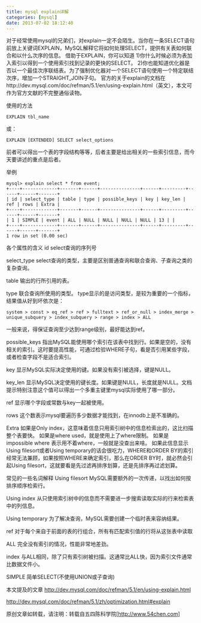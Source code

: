 ```yaml
---
title: mysql explain详解
categories: [mysql]
date: 2013-07-02 18:12:40
---
```


对于经常使用mysql的兄弟们，对explain一定不会陌生。当你在一条SELECT语句前放上关键词EXPLAIN，MySQL解释它将如何处理SELECT，提供有关表如何联合和以什么次序的信息。
借助于EXPLAIN，你可以知道
1)你什么时候必须为表加入索引以得到一个使用索引找到记录的更快的SELECT。
2)你也能知道优化器是否以一个最佳次序联结表。为了强制优化器对一个SELECT语句使用一个特定联结次序，增加一个STRAIGHT_JOIN子句。
官方的关于explain的文档在http://dev.mysql.com/doc/refman/5.1/en/using-explain.html（英文），本文可作为官方文献的不完整通俗读物。

使用的方法
```
EXPLAIN tbl_name
```

或：
```
EXPLAIN [EXTENDED] SELECT select_options
```


前者可以得出一个表的字段结构等等，后者主要是给出相关的一些索引信息，而今天要讲述的重点是后者。

举例
```
mysql> explain select * from event;
+----+-------------+-------+------+---------------+------+---------+------+------+-------+
| id | select_type | table | type | possible_keys | key | key_len | ref | rows | Extra |
+----+-------------+-------+------+---------------+------+---------+------+------+-------+
| 1 | SIMPLE | event | ALL | NULL | NULL | NULL | NULL | 13 | |
+----+-------------+-------+------+---------------+------+---------+------+------+-------+
1 row in set (0.00 sec)
```


各个属性的含义
id
select查询的序列号

select_type
select查询的类型，主要是区别普通查询和联合查询、子查询之类的复杂查询。

table
输出的行所引用的表。

type
联合查询所使用的类型。
type显示的是访问类型，是较为重要的一个指标，结果值从好到坏依次是：
```
system > const > eq_ref > ref > fulltext > ref_or_null > index_merge > unique_subquery > index_subquery > range > index > ALL
```

一般来说，得保证查询至少达到range级别，最好能达到ref。

possible_keys
指出MySQL能使用哪个索引在该表中找到行。如果是空的，没有相关的索引。这时要提高性能，可通过检验WHERE子句，看是否引用某些字段，或者检查字段不是适合索引。

key
显示MySQL实际决定使用的键。如果没有索引被选择，键是NULL。

key_len
显示MySQL决定使用的键长度。如果键是NULL，长度就是NULL。文档提示特别注意这个值可以得出一个多重主键里mysql实际使用了哪一部分。

ref
显示哪个字段或常数与key一起被使用。

rows
这个数表示mysql要遍历多少数据才能找到，在innodb上是不准确的。

Extra
如果是Only index，这意味着信息只用索引树中的信息检索出的，这比扫描整个表要快。
如果是where used，就是使用上了where限制。
如果是impossible where 表示用不着where，一般就是没查出来啥。
如果此信息显示Using filesort或者Using temporary的话会很吃力，WHERE和ORDER BY的索引经常无法兼顾，如果按照WHERE来确定索引，那么在ORDER BY时，就必然会引起Using filesort，这就要看是先过滤再排序划算，还是先排序再过滤划算。

常见的一些名词解释
Using filesort
MySQL需要额外的一次传递，以找出如何按排序顺序检索行。

Using index
从只使用索引树中的信息而不需要进一步搜索读取实际的行来检索表中的列信息。

Using temporary
为了解决查询，MySQL需要创建一个临时表来容纳结果。

ref
对于每个来自于前面的表的行组合，所有有匹配索引值的行将从这张表中读取

ALL
完全没有索引的情况，性能非常地差劲。

index
与ALL相同，除了只有索引树被扫描。这通常比ALL快，因为索引文件通常比数据文件小。

SIMPLE
简单SELECT(不使用UNION或子查询)

本文提及的文章
http://dev.mysql.com/doc/refman/5.1/en/using-explain.html

http://dev.mysql.com/doc/refman/5.1/zh/optimization.html#explain

原创文章如转载，请注明：转载自五四陈科学院[http://www.54chen.com] 
